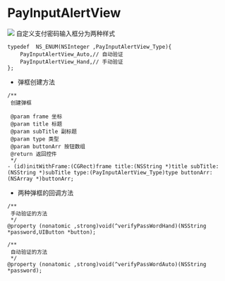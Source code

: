# PayInputAlertView
![](https://github.com/lovehuyang/PayInputAlertView/raw/master/Image/1.png)
自定义支付密码输入框分为两种样式
```
typedef  NS_ENUM(NSInteger ,PayInputAlertView_Type){
    PayInputAlertView_Auto,// 自动验证
    PayInputAlertView_Hand,// 手动验证
};
```
* 弹框创建方法
```
/**
 创建弹框

 @param frame 坐标
 @param title 标题
 @param subTitle 副标题
 @param type 类型
 @param buttonArr 按钮数组
 @return 返回控件
 */
- (id)initWithFrame:(CGRect)frame title:(NSString *)title subTitle:(NSString *)subTitle type:(PayInputAlertView_Type)type buttonArr:(NSArray *)buttonArr;
```
* 两种弹框的回调方法
```
/**
 手动验证的方法
 */
@property (nonatomic ,strong)void(^verifyPassWordHand)(NSString *password,UIButton *button);

/**
 自动验证的方法
 */
@property (nonatomic ,strong)void(^verifyPassWordAuto)(NSString *password);
```
